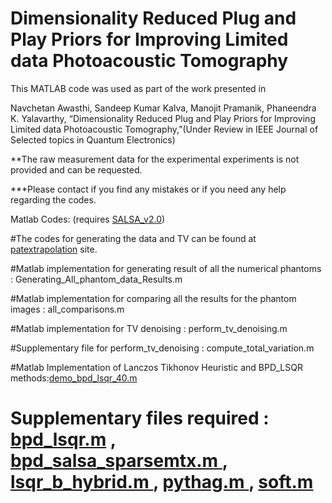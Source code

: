 # Dimensionality Reduced Plug and Play Priors for Improving Limited data Photoacoustic Tomography

This MATLAB code was used as part of the work presented in

Navchetan Awasthi, Sandeep Kumar Kalva, Manojit Pramanik, Phaneendra K. Yalavarthy, “Dimensionality Reduced Plug and Play Priors for Improving Limited data Photoacoustic Tomography,”(Under Review in IEEE Journal of Selected topics in Quantum Electronics)

**The raw measurement data for the experimental experiments is not provided and can be requested.

***Please contact if you find any mistakes or if you need any help regarding the codes.

Matlab Codes: (requires [SALSA_v2.0](http://cascais.lx.it.pt/~mafonso/salsa.html))

#The codes for generating the data and TV can be found at [patextrapolation](https://sites.google.com/site/sercmig/home/patextrapolation) site. 

#Matlab implementation for generating result of all the numerical phantoms : Generating_All_phantom_data_Results.m

#Matlab implementation for comparing all the results for the phantom images : all_comparisons.m

#Matlab implementation for TV denoising : perform_tv_denoising.m

#Supplementary file for perform_tv_denoising : compute_total_variation.m

#Matlab Implementation of Lanczos Tikhonov Heuristic and BPD_LSQR methods:[demo_bpd_lsqr_40.m](https://sites.google.com/site/sercmig/system/app/pages/admin/revisions?wuid=wuid:gx:342a012c636c1e25)

# Supplementary files required :  [bpd_lsqr.m](https://docs.google.com/viewer?a=v&pid=sites&srcid=ZGVmYXVsdGRvbWFpbnxzZXJjbWlnfGd4OjEyMTJiYzU5ZjExOGQyNDI) , [bpd_salsa_sparsemtx.m ](https://docs.google.com/viewer?a=v&pid=sites&srcid=ZGVmYXVsdGRvbWFpbnxzZXJjbWlnfGd4OjFlMGI3NjUwNDJlNjk5Njk), [lsqr_b_hybrid.m ](https://docs.google.com/viewer?a=v&pid=sites&srcid=ZGVmYXVsdGRvbWFpbnxzZXJjbWlnfGd4OjE0NzI3YWZhZjgyNzI1ZGQ), [pythag.m  ](https://docs.google.com/viewer?a=v&pid=sites&srcid=ZGVmYXVsdGRvbWFpbnxzZXJjbWlnfGd4OjQyY2JlYzAzNjhmMjMzYWE), [soft.m](https://docs.google.com/viewer?a=v&pid=sites&srcid=ZGVmYXVsdGRvbWFpbnxzZXJjbWlnfGd4OjZlZGZiODcwMTY4MmM3N2E)
